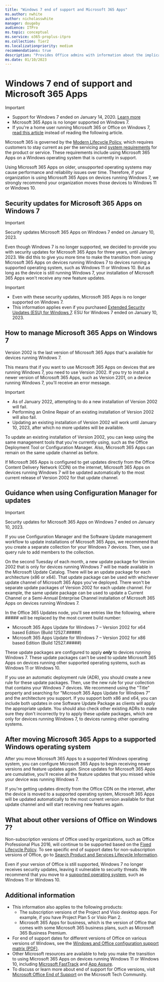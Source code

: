 ```yaml
---
title: "Windows 7 end of support and Microsoft 365 Apps"
ms.author: nwhite
author: nicholasswhite
manager: dougeby
audience: ITPro
ms.topic: conceptual
ms.service: o365-proplus-itpro
ms.collection: Tier2
ms.localizationpriority: medium
recommendations: true
description: "Provides Office admins with information about the implications of Windows 7 end of support on Microsoft 365 Apps."
ms.date: 01/10/2023
---
```


# Windows 7 end of support and Microsoft 365 Apps

> [!IMPORTANT]
> - Support for Windows 7 ended on January 14, 2020. [Learn more](https://support.microsoft.com/windows/b75d4580-2cc7-895a-2c9c-1466d9a53962)
> - Microsoft 365 Apps is no longer supported on Windows 7.
> - If you're a home user running Microsoft 365 or Office on Windows 7, [read this article](https://support.microsoft.com/office/34e28be4-1e4f-4928-b210-3f45d8215595) instead of reading the following article.

Microsoft 365 is governed by the [Modern Lifecycle Policy](/lifecycle/policies/modern), which requires customers to stay current as per the servicing and [system requirements](https://www.microsoft.com/microsoft-365/microsoft-365-and-office-resources) for the product or service. These requirements include using Microsoft 365 Apps on a Windows operating system that is currently in support.

Using Microsoft 365 Apps on older, unsupported operating systems may cause performance and reliability issues over time. Therefore, if your organization is using Microsoft 365 Apps on devices running Windows 7, we strongly recommend your organization moves those devices to Windows 11 or Windows 10.

## Security updates for Microsoft 365 Apps on Windows 7

> [!IMPORTANT]
> Security updates Microsoft 365 Apps on Windows 7 ended on January 10, 2023.

Even though Windows 7 is no longer supported, we decided to provide you with security updates for Microsoft 365 Apps for three years, until January 2023. We did this to give you more time to make the transition from using Microsoft 365 Apps on devices running Windows 7 to devices running a supported operating system, such as Windows 11 or Windows 10. But as long as the device is still running Windows 7, your installation of Microsoft 365 Apps won't receive any new feature updates.

> [!IMPORTANT]
> - Even with these security updates, Microsoft 365 Apps is no longer supported on Windows 7.
> - This information applies even if you purchased [Extended Security Updates (ESU) for Windows 7](/troubleshoot/windows-client/windows-7-eos-faq/windows-7-extended-security-updates-faq). ESU for Windows 7 ended on January 10, 2023.

## How to manage Microsoft 365 Apps on Windows 7

Version 2002 is the last version of Microsoft 365 Apps that's available for devices running Windows 7.

This means that if you want to use Microsoft 365 Apps on devices that are running Windows 7, you need to use Version 2002. If you try to install a newer version of Microsoft 365 Apps, such as Version 2201, on a device running Windows 7, you'll receive an error message.

> [!IMPORTANT]
> - As of January 2022, attempting to do a new installation of Version 2002 will fail.
> - Performing an Online Repair of an existing installation of Version 2002 will also fail.
> - Updating an existing installation of Version 2002 will work until January 10, 2023, after which no more updates will be available.

To update an existing installation of Version 2002, you can keep using the same management tools that you're currently using, such as the Office Deployment Tool or Configuration Manager. Also, Microsoft 365 Apps can remain on the same update channel as before.

If Microsoft 365 Apps is configured to get updates directly from the Office Content Delivery Network (CDN) on the internet, Microsoft 365 Apps on devices running Windows 7 will be updated automatically to the most current release of Version 2002 for that update channel.

## Guidance when using Configuration Manager for updates

> [!IMPORTANT]
> Security updates for Microsoft 365 Apps on Windows 7 ended on January 10, 2023.

If you use Configuration Manager and the Software Update management workflow to update installations of Microsoft 365 Apps, we recommend that you create a separate collection for your Windows 7 devices. Then, use a query rule to add members to the collection.

On the second Tuesday of each month, a new update package for Version 2002 that is only for devices running Windows 7 will be made available in the Microsoft Update Catalog. There will be an update package for each architecture (x86 or x64). That update package can be used with whichever update channel of Microsoft 365 Apps you've deployed. There won't be separate update packages of Version 2002 for each update channel. For example, the same update package can be used to update a Current Channel or a Semi-Annual Enterprise Channel installation of Microsoft 365 Apps on devices running Windows 7.

In the Office 365 Updates node, you'll see entries like the following, where ##### will be replaced by the most current build number:

- Microsoft 365 Apps Update for Windows 7 – Version 2002 for x64 based Edition (Build 12527.#####)
- Microsoft 365 Apps Update for Windows 7 – Version 2002 for x86 based Edition (Build 12527.#####)

These update packages are configured to apply ***only*** to devices running Windows 7. These update packages can't be used to update Microsoft 365 Apps on devices running other supported operating systems, such as Windows 11 or Windows 10.

If you use an automatic deployment rule (ADR), you should create a new rule for these update packages. Then, use the new rule for your collection that contains your Windows 7 devices. We recommend using the "Title" property and searching for "Microsoft 365 Apps Update for Windows 7" and the architecture you support. If you support both x86 and x64, you can include both updates in one Software Update Package as clients will apply the appropriate update. You should also check other existing ADRs to make sure they don't incorrectly try to apply these update packages, which are only for devices running Windows 7, to devices running other operating systems.

## After moving Microsoft 365 Apps to a supported Windows operating system

After you move Microsoft 365 Apps to a supported Windows operating system, you can configure Microsoft 365 Apps to begin receiving newer versions and feature updates again. Since updates for Microsoft 365 Apps are cumulative, you'll receive all the feature updates that you missed while your device was running Windows 7.

If you're getting updates directly from the Office CDN on the internet, after the device is moved to a supported operating system, Microsoft 365 Apps will be updated automatically to the most current version available for that update channel and will start receiving new features again.

## What about other versions of Office on Windows 7?

Non-subscription versions of Office used by organizations, such as Office Professional Plus 2016, will continue to be supported based on the [Fixed Lifecycle Policy](/lifecycle/policies/fixed). To see specific end of support dates for non-subscription versions of Office, go to [Search Product and Services Lifecycle Information](/lifecycle/products/).

Even if your version of Office is still supported, Windows 7 no longer receives security updates, leaving it vulnerable to security threats. We recommend that you move to a [supported operating system](https://www.microsoft.com/microsoft-365/microsoft-365-and-office-resources), such as Windows 11 or Windows 10.

## Additional information

- This information also applies to the following products:
  - The subscription versions of the Project and Visio desktop apps. For example, if you have Project Plan 5 or Visio Plan 2.
  - Microsoft 365 Apps for business, which is the version of Office that comes with some Microsoft 365 business plans, such as Microsoft 365 Business Premium.
- For end of support dates for different versions of Office on various versions of Windows, see the [Windows and Office configuration support matrix (PDF)](https://query.prod.cms.rt.microsoft.com/cms/api/am/binary/RE2OqRI).
- Other Microsoft resources are available to help you make the transition to using Microsoft 365 Apps on devices running Windows 11 or Windows 10, including [Microsoft FastTrack](https://www.microsoft.com/fasttrack) and [App Assure](https://www.microsoft.com/fasttrack/microsoft-365/app-assure).
- To discuss or learn more about end of support for Office versions, visit [Microsoft Office End of Support](https://techcommunity.microsoft.com/t5/microsoft-office-end-of-support/ct-p/OfficeEOS) on the Microsoft Tech Community.